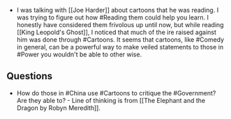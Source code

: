 - I was talking with [[Joe Harder]] about cartoons that he was reading. I was trying to figure out how #Reading them could help you learn. I honestly have considered them frivolous up until now, but while reading [[King Leopold's Ghost]], I noticed that much of the ire raised against him was done through #Cartoons. It seems that cartoons, like #Comedy in general, can be a powerful way to make veiled statements to those in #Power you wouldn't be able to other wise. 

## Questions
- How do those in #China use #Cartoons to critique the #Government? Are they able to? - Line of thinking is from [[The Elephant and the Dragon by Robyn Meredith]]. 